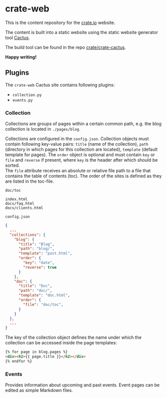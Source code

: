 # crate-web

This is the content repository for the [crate.io](https://crate.io) website.

The content is built into a static website using the static website generator
tool [Cactus](https://github.com/koenbok/Cactus).

The build tool can be found in the repo [crate/crate-cactus](https://github.com/crate/crate-cactus).

**Happy writing!**


## Plugins

The `crate-web` Cactus site contains following plugins:

* `collection.py`
* `events.py`

### Collection

Collections are groups of pages within a certain common path,
e.g. the blog collection is located in `./pages/blog`.

Collections are configured in the `config.json`. Collection objects must contain
following key-value pairs: `title` (name of the collection), `path` (directory
in which pages for this collection are located), `template` (default template for
pages).
The `order` object is optional and must contain `key` or `file` and `reverse` if present,
where `key` is the header after which should be sorted.  
The `file` attribute receives an absolute or relative file path to a file that 
contains the table of contents (toc). The order of the sites is defined as they 
are listed in the toc-file.

`doc/toc`
```
index.html
docs/faq.html
docs/clients.html
```

`config.json`
```json
{
  ...
  "collections": {
    "blog": {
      "title": "Blog",
      "path": "blog/",
      "template": "post.html",
      "order": {
        "key": "date",
        "reverse": true
      }
    },
    "doc": {
      "title": "Doc",
      "path": "doc/",
      "template": "doc.html",
      "order": {
        "file": "doc/toc",
      }
    }
  },
  ...
}
```

The key of the collection object defines the name under which the collection
can be accessed inside the page templates:

```html
{% for page in blog.pages %}
<div><h2>{{ page.title }}</h2></div>
{% endfor %}
```

### Events

Provides information about upcoming and past events.
Event pages can be edited as simple Markdown files.

